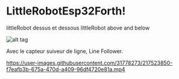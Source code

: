 # LittleRobotEsp32Forth!


littleRobot dessus et dessous littleRobot above and below

![alt tag](https://user-images.githubusercontent.com/31778273/217016920-76d7783c-00c1-4d11-9939-c3dd6e7aff2c.png)

Avec le capteur suiveur de ligne, Line Follower.




https://user-images.githubusercontent.com/31778273/217523850-f7eafb3b-675a-470d-a409-96df4720e81a.mp4

